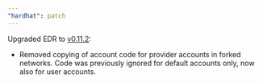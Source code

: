 ```yaml
---
"hardhat": patch
---
```


Upgraded EDR to [v0.11.2](https://github.com/NomicFoundation/edr/releases/tag/%40nomicfoundation%2Fedr%400.11.2):

- Removed copying of account code for provider accounts in forked networks. Code was previously ignored for default accounts only, now also for user accounts.
